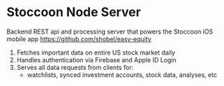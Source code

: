 # Stoccoon Node Server
Backend REST api and processing server that powers the Stoccoon iOS mobile app https://github.com/shobel/easy-equity

1. Fetches important data on entire US stock market daily
2. Handles authentication via Firebase and Apple ID Login
3. Serves all data requests from clients for:
   - watchlists, synced investment accounts, stock data, analyses, etc
